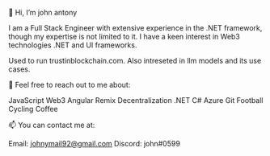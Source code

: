  👋 Hi, I’m john antony


I am a Full Stack Engineer with extensive experience in the .NET framework, though my expertise is not limited to it. I have a keen interest in Web3 technologies  .NET and UI frameworks.

Used to run trustinblockchain.com.
Also intreseted in llm models and its use cases.

💬 Feel free to reach out to me about:

JavaScript
Web3
Angular
Remix
Decentralization
.NET
C#
Azure
Git
Football
Cycling
Coffee

📫 You can contact me at:

Email: johnymail92@gmail.com
Discord: john#0599


